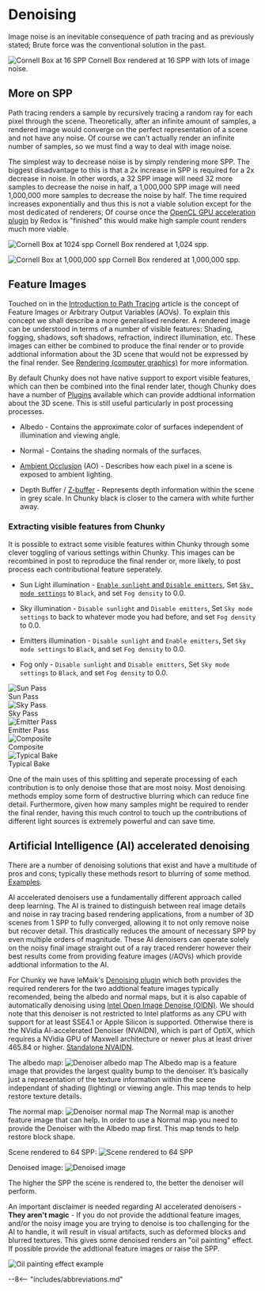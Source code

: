 # Denoising

Image noise is an inevitable consequence of path tracing and as previously stated; Brute force was the conventional solution in the past.

![Cornell Box at 16 SPP](../img/rendering/cornell_box/16.png)
Cornell Box rendered at 16 SPP with lots of image noise.


## More on SPP

Path tracing renders a sample by recursively tracing a random ray for each pixel through the scene. Theoretically, after an infinite amount of samples, a rendered image would converge on the perfect representation of a scene and not have any noise. Of course we can't actually render an infinite number of samples, so we must find a way to deal with image noise.

The simplest way to decrease noise is by simply rendering more SPP. The biggest disadvantage to this is that a 2x increase in SPP is required for a 2x decrease in noise. In other words, a 32 SPP image will need 32 more samples to decrease the noise in half, a 1,000,000 SPP image will need 1,000,000 more samples to decrease the noise by half. The time required increases exponentially and thus this is not a viable solution except for the most dedicated of renderers; Of course once the [OpenCL GPU acceleration plugin](https://github.com/alexhliu/ChunkyClPlugin) by Redox is "finished" this would make high sample count renders much more viable.

![Cornell Box at 1024 spp](../img/rendering/cornell_box/1024.png)
Cornell Box rendered at 1,024 spp.

![Cornell Box at 1,000,000 spp](../img/rendering/cornell_box/1000000.png)
Cornell Box rendered at 1,000,000 spp.


## Feature Images

Touched on in the [Introduction to Path Tracing](../) article is the concept of Feature Images or Arbitrary Output Variables (AOVs). To explain this concept we shall describe a more generalised renderer. A rendered image can be understood in terms of a number of visible features: Shading, fogging, shadows, soft shadows, refraction, indirect illumination, etc. These images can either be combined to produce the final render or to provide addtional information about the 3D scene that would not be expressed by the final render. See [Rendering (computer graphics)](https://en.wikipedia.org/wiki/Rendering_(computer_graphics)) for more information.

By default Chunky does not have native support to export visible features, which can then be combined into the final render later, though Chunky does have a number of [Plugins](../../plugins/plugins) available which can provide addtional information about the 3D scene. This is still useful particularly in post processing processes.

* Albedo - Contains the approximate color of surfaces independent of illumination and viewing angle.

* Normal - Contains the shading normals of the surfaces.

* [Ambient Occlusion](https://en.wikipedia.org/wiki/Ambient_occlusion) (AO) - Describes how each pixel in a scene is exposed to ambient lighting.

* Depth Buffer / [Z-buffer](https://en.wikipedia.org/wiki/Z-buffering) - Represents depth information within the scene in grey scale. In Chunky black is closer to the camera with white further away.


### Extracting visible features from Chunky

It is possible to extract some visible features within Chunky through some clever toggling of various settings within Chunky. This images can be recombined in post to reproduce the final render or, more likely, to post process each contributional feature seperately.

* Sun Light illumination - [`Enable sunlight` and `Disable emitters`](../../user_interface/render/lighting), Set [`Sky mode settings`](../../user_interface/render/sky_and_fog/) to `Black`, and set `Fog density` to 0.0.

* Sky illumination - `Disable sunlight` and `Disable emitters`, Set `Sky mode settings` to back to whatever mode you had before, and set `Fog density` to 0.0.

* Emitters illumination - `Disable sunlight` and `Enable emitters`, Set `Sky mode settings` to `Black`, and set `Fog density` to 0.0.

* Fog only - `Disable sunlight` and `Disable emitters`, Set `Sky mode settings` to `Black`, and set `Fog density` to 0.0.


<div class="gallery">
	<div class=gallery__item>
		<img src="../../img/rendering/NoiseTest_S-8192.jpg" class="gallery__img" alt="Sun Pass">
		<div class="gallery__desc">Sun Pass</div>
	</div>
	<div class=gallery__item>
		<img src="../../img/rendering/NoiseTest_sky-16384.jpg" class="gallery__img" alt="Sky Pass">
		<div class="gallery__desc">Sky Pass</div>
	</div>
	<div class=gallery__item>
		<img src="../../img/rendering/NoiseTest_emitter-16384.jpg" class="gallery__img" alt="Emitter Pass">
		<div class="gallery__desc">Emitter Pass</div>
	</div>
	<div class=gallery__item>
		<img src="../../img/rendering/NoiseTest_comp.jpg" class="gallery__img" alt="Composite">
		<div class="gallery__desc">Composite</div>
	</div>
	<div class=gallery__item>
		<img src="../../img/rendering/NoiseTest_SsE-16384.jpg" class="gallery__img" alt="Typical Bake">
		<div class="gallery__desc">Typical Bake</div>
	</div>
</div>

One of the main uses of this splitting and seperate processing of each contribution is to only denoise those that are most noisy. Most denoising methods employ some form of destructive blurring which can reduce fine detail. Furthermore, given how many samples might be required to render the final render, having this much control to touch up the contributions of different light sources is extremely powerful and can save time.


## Artificial Intelligence (AI) accelerated denoising

There are a number of denoising solutions that exist and have a multitude of pros and cons; typically these methods resort to blurring of some method. [Examples](https://en.wikipedia.org/wiki/Noise_reduction#In_images).

AI accelerated denoisers use a fundamentally different approach called deep learning. The AI is trained to distinguish between real image details and noise in ray tracing based rendering applications, from a number of 3D scenes from 1 SPP to fully converged, allowing it to not only remove noise but recover detail. This drastically reduces the amount of necessary SPP by even multiple orders of magnitude. These AI denoisers can operate solely on the noisy final image straight out of a ray traced renderer however their best results come from providing feature images (/AOVs) which provide addtional information to the AI.

For Chunky we have leMaik's [Denoising plugin](https://github.com/chunky-dev/chunky-denoiser) which both provides the required renderers for the two addtional feature images typically recomended, being the albedo and normal maps, but it is also capable of automatically denoising using [Intel Open Image Denoise (OIDN)](https://www.openimagedenoise.org/). We should note that this denoiser is not restricted to Intel platforms as any CPU with support for at least SSE4.1 or Apple Silicon is supported. Otherwise there is the NVidia AI-accelerated Denoiser (NVAIDN), which is part of OptiX, which requires a NVidia GPU of Maxwell architecture or newer plus at least driver 465.84 or higher. [Standalone NVAIDN](https://github.com/DeclanRussell/NvidiaAIDenoiser).

The albedo map:
![Denoiser albedo map](../img/rendering/denoiser_albedo.png)
The Albedo map is a feature image that provides the largest quality bump to the denoiser. It’s basically just a representation of the texture information within the scene independant of shading (lighting) or viewing angle. This map tends to help restore texture details.

The normal map:
![Denoiser normal map](../img/rendering/denoiser_normal.png)
The Normal map is another feature image that can help. In order to use a Normal map you need to provide the Denoiser with the Albedo map first. This map tends to help restore block shape.

Scene rendered to 64 SPP:
![Scene rendered to 64 SPP](../img/rendering/denoiser_64SPP.png)

Denoised image:
![Denoised image](../img/rendering/denoiser_denoised.png)

The higher the SPP the scene is rendered to, the better the denoiser will perform.

An important disclaimer is needed regarding AI accelerated denoisers - **They aren't magic** - If you do not provide the addtional feature images, and/or the noisy image you are trying to denoise is too challenging for the AI to handle, it will result in visual artifacts, such as deformed blocks and blurred textures. This gives some denoised renders an "oil painting" effect. If possible provide the addtional feature images or raise the SPP.

![Oil painting effect example](../img/rendering/oil_painting.jpg)

--8<-- "includes/abbreviations.md"
